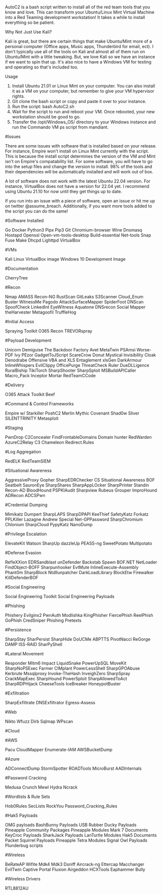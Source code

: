 AutoC2 is a bash script written to install all of the red team tools that you know and love. This can transform your Ubuntu/Linux Mint Virtual Machine into a Red Teaming development workstation! It takes a while to install everything so be patient.

Why Not Just Use Kali?

Kali is great, but there are certain things that make Ubuntu/Mint more of a personal computer (Office apps, Music apps, Thunderbird for email, ect). I don't typically use all of the tools on Kali and almost all of them run on Ubuntu/Mint with a little tweaking. But, we love Kali so we have an instance if we want to spin that up. It's also nice to have a Windows VM for testing and operating so that's included too. 

Usage

1) Install Ubuntu 21.01 or Linux Mint on your computer. You can also install it as a VM on your computer, but remember to give your VM hypervisor rights.
2) Git clone the bash script or copy and paste it over to your instance.
3) Run the script: bash AutoC2.sh
4) Wait for the script to run and reboot your VM. Once rebooted, your new workstation should be good to go.
5) Transfer the /opt/Windows_OS/ directory to your Windows instance and run the Commando VM ps script from mandiant.

#Issues

There are some issues with software that is installed based on your release. For instance, Empire won't install on Linux Mint currently with the script. This is because the install script determines the version of the VM and Mint isn't on Empire's compatability list. For some software, you will have to go into the setup files and change the version to install. 98% of the tools and their dependencies will be automatically installed and will work out of box.

A lot of software does not work with the latest Ubuntu 22.04 version. For instance, VirtualBox does not have a version for 22.04 yet. I recommend using Ubuntu 21.10 for now until they get things up to date. 

If you run into an issue with a piece of software, open an issue or hit me up on twitter @assume_breach. Additionally, if you want more tools added to the script you can do the same!

#Software Installed

Go
Docker
Python3
Pipx
Pip3
Git
Chromium-browser
Wine 
Dnsmasq
Hostapd
Openssl 
Open-vm-tools-desktop
Build-essential
Net-tools
Snap 
Fuse
Make 
Dhcpd
Lighttpd
VirtualBox

#VMs

Kali Linux VirtualBox image
Windows 10 Development Image

#Documentation

CherryTree

#Recon

Nmap
AMASS
Recon-NG
RustScan
GitLeaks
S3Scanner
Cloud_Enum
Buster
WitnessMe
Pagodo
AttackSurfaceMapper
SpiderFoot
DNScan
SpoofCheck
LinkedInt
EyeWitness
Aquatone
DNSrecon
Social Mapper
theHarvester
Metagoofil
TruffleHog

#Initial Access

Spraying Toolkit
O365 Recon
TREVORspray

#Payload Development

Unicorn
Demiguise
The Backdoor Factory
Avet
MetaTwin
PSAmsi
Worse-PDF
Ivy
PEzor
GadgetToJScript
ScareCrow
Donut
Mystical
Invisibility Cloak
Denodrabe
Offensive VBA and XLS Entaglement
xlsGen
DarkArmour
InlineWhispers
EvilClippy
OfficePurge
ThreatCheck
Ruler
DueDLLigence
RuralBiship
TikiTorch
SharpShooter
SharpSploit
MSBuildAPICaller
Macro_Pack
Inceptor
Mortar
RedTeamCCode

#Delivery

O365 Attack Toolkit
Beef

#Command & Control Frameworks

Empire w/ Starkiller
PoshC2
Merlin
Mythic
Covenant
Shad0w
Sliver
SILENTTRINITY
Metasploit

#Staging

PwnDrop
C2Concealer
FindFrontableDomains
Domain hunter
RedWarden
AzureC2Relay
C3
Chameleon
Redirect.Rules

#Log Aggregation

RedELK
RedTeamSIEM

#Situational Awareness

AggressiveProxy
Gopher
SharpEDRChecker
CS Situational Awareness BOF
Seatbelt
SauronEye
SharpShares
SharpAppLOcker
SharpPrinter
Standin
Recon-AD
BloodHound
PSPKIAudit
Sharpview
Rubeus
Grouper
ImproHound
ADRecon
ADCSPwn

#Credential Dumping

Mimikatz
Dumpert
SharpLAPS
SharpDPAPI
KeeThief
SafetyKatz
Forkatz
PPLKiller
Lazagne
Andrew Special
Net-GPPassword
SharpChromium
Chlonium
SharpCloud
PypyKatz
NanoDump

#Privilege Escalation

ElevateKit
Watson
SharpUp
dazzleUp
PEASS-ng
SweetPotato
Multipotato

#Defense Evasion

RefleXXion
EDRSandblast
unDefender
Backstab
Spawn
BOF.NET
NetLoader
FindObject-BOFF
Sharpunhooker
EvtMute
InlineExecute-Assembly
Phant0m
SharpBlock
Ntdllunpatcher
DarkLoadLibrary
BlockEtw
Firewalker
KillDefenderBOF

#Social Engineering

Social Engineering Toolkit
Social Engineering Payloads

#Phishing

Phishery
Evilginx2
PwnAuth
Modlishka
KingPhisher
FiercePhish
ReelPhish
GoPhish
CredSniper
Phishing Pretexts

#Persistence

SharpStay
SharPersist
SharpHide
DoUCMe
ABPTTS
PivotNacci
ReGorge
DAMP
ISS-RAID
SharPyShell

#Lateral Movement

Responder
Mitm6
Impact
LiquidSnake
PowerUpSQL
MoveKit
SharpNoPSExec
Farmer
CIMplant
PowerLessShell
SharpGPOAbuse
Kerbrute
Mssqlproxy
Invoke-TheHash
InveighZero
SharpSpray
CrackMapExec
SharpHound
PowerSploit
SharpAllowedToAct
SharpRDPHijack
CheeseTools
IceBreaker
HoneypotBuster

#Exfiltration

SharpExfiltrate
DNSExfiltrator
Egress-Assess

#Web

Nikto
Wfuzz
Dirb
Sqlmap
WPscan

#Cloud

#AWS

Pacu
CloudMapper
Enumerate-IAM
AWSBucketDump

#Azure

ADConnectDump
StormSpotter
ROADTools
MicroBurst
AADInternals

#Password Cracking

Medusa
Crunch
Mewl
Hydra
Ncrack

#Wordlists & Rule Sets

Hob0Rules
SecLists
RockYou
Password_Cracking_Rules

#Hak5 Payloads

OMG payloads
BashBunny Payloads
USB Rubber Ducky Payloads
Pineapple Community Packages
Pineapple Modules
Mark 7 Documents
KeyCroc Payloads
SharkJack Payloads
LanTurtle Modules
Hak5 Documents
Packet Squirrel Payloads
Pineapple Tetra Modules
Signal Owl Payloads
Plunderbug scripts


#Wireless

BeRateAP
Wifite
Mdk4
Mdk3
Dsniff 
Aircrack-ng
Ettercap 
Macchanger
EvilTwin Captive Portal
Fluxion
Airgeddon
HCXTools
Eaphammer
Bully

#Wireless Drivers 

RTL8812AU

